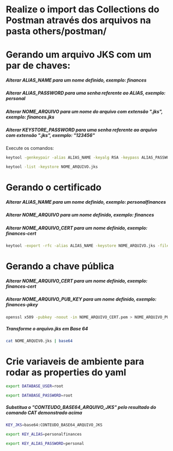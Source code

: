 # Realize o import das Collections do Postman através dos arquivos na pasta others/postman/

# Gerando um arquivo JKS com um par de chaves:

##### Alterar ALIAS_NAME para um nome definido, exemplo: finances
##### Alterar ALIAS_PASSWORD para uma senha referente ao ALIAS, exemplo: personal
##### Alterar NOME_ARQUIVO para um nome do arquivo com extensão ".jks", exemplo: finances.jks
##### Alterar KEYSTORE_PASSWORD para uma senha referente ao arquivo com extensão ".jks", exemplo: "123456"

Execute os comandos:
```bash
keytool -genkeypair -alias ALIAS_NAME -keyalg RSA -keypass ALIAS_PASSWORD -keystore NOME_ARQUIVO.jks -storepass KEYSTORE_PASSWORD
```
```bash
keytool -list -keystore NOME_ARQUIVO.jks
```
# Gerando o certificado

##### Alterar ALIAS_NAME para um nome definido, exemplo: personalfinances
##### Alterar NOME_ARQUIVO para um nome definido, exemplo: finances
##### Alterar NOME_ARQUIVO_CERT para um nome definido, exemplo: finances-cert

```bash
keytool -export -rfc -alias ALIAS_NAME -keystore NOME_ARQUIVO.jks -file NOME_ARQUIVO_CERT.pem
```

# Gerando a chave pública

##### Alterar NOME_ARQUIVO_CERT para um nome definido, exemplo: finances-cert
##### Alterar NOME_ARQUIVO_PUB_KEY para um nome definido, exemplo: finances-pkey

```bash
openssl x509 -pubkey -noout -in NOME_ARQUIVO_CERT.pem > NOME_ARQUIVO_PUB_KEY.pem
```

##### Transforme o arquivo.jks em Base 64

```bash
cat NOME_ARQUIV0.jks | base64
```

# Crie variaveis de ambiente para rodar as properties do yaml

```bash
export DATABASE_USER=root
```

```bash
export DATABASE_PASSWORD=root
```

##### Substitua o "CONTEUDO_BASE64_ARQUIVO_JKS" pelo resultado do comando CAT demonstrado acima
```bash
KEY_JKS=base64:CONTEUDO_BASE64_ARQUIVO_JKS
```

```bash
export KEY_ALIAS=personalfinances
```

```bash
export KEY_ALIAS_PASSWORD=personal
```